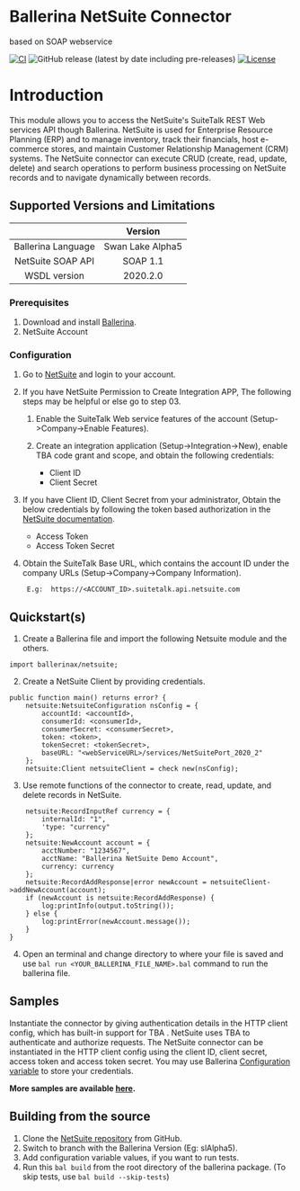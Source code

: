 # Ballerina NetSuite Connector
based on SOAP webservice

[![CI](https://github.com/ballerina-platform/module-ballerinax-netsuite/actions/workflows/ci.yml/badge.svg)](https://github.com/ballerina-platform/module-ballerinax-netsuite/actions/workflows/ci.yml)
![GitHub release (latest by date including pre-releases)](https://img.shields.io/github/v/release/ballerina-platform/module-ballerinax-netsuite?color=green&include_prereleases&label=latest%20release)
[![License](https://img.shields.io/badge/License-Apache%202.0-blue.svg)](https://opensource.org/licenses/Apache-2.0)
# Introduction

This module allows you to access the NetSuite's SuiteTalk REST Web services API though Ballerina. NetSuite is used for 
Enterprise Resource Planning (ERP) and to manage inventory, track their financials, host e-commerce stores, and maintain 
Customer Relationship Management (CRM) systems. The NetSuite connector can execute CRUD (create, read, update, delete) 
and search operations to perform business processing on NetSuite records and to navigate dynamically between records.

## Supported Versions and Limitations

|                             |           Version                    |
|:---------------------------:|:------------------------------------:|
| Ballerina Language          |     Swan Lake Alpha5                 |
| NetSuite SOAP API           |     SOAP 1.1                         |
| WSDL version                |     2020.2.0                         |

### Prerequisites
1. Download and install [Ballerina](https://ballerinalang.org/downloads/).
2. NetSuite Account

### Configuration

1. Go to [NetSuite](https://www.netsuite.com) and login to your account.
2. If you have NetSuite Permission to Create Integration APP, The following steps may be helpful or else go to step 03.
    1. Enable the SuiteTalk Web service features of the account (Setup->Company->Enable Features).
    
    2. Create an integration application (Setup->Integration->New), enable TBA code grant and scope, and obtain the 
    following credentials: 
        * Client ID
        * Client Secret
3. If you have Client ID, Client Secret from your administrator, Obtain the below credentials by following the token based authorization in the [NetSuite documentation](https://system.na0.netsuite.com/app/help/helpcenter.nl?fid=book_1559132836.html&vid=_BLm3ruuApc_9HXr&chrole=17&ck=9Ie2K7uuApI_9PHO&cktime=175797&promocode=&promocodeaction=overwrite&sj=7bfNB5rzdVQdIKGhDJFE6knJf%3B1590725099%3B165665000). 
    * Access Token
    * Access Token Secret
4. Obtain the SuiteTalk Base URL, which contains the account ID under the company URLs (Setup->Company->Company
    Information).

        E.g:  https://<ACCOUNT_ID>.suitetalk.api.netsuite.com


## Quickstart(s)
1. Create a Ballerina file and import the following Netsuite module and the others.
```ballerina
import ballerinax/netsuite;
```
2. Create a NetSuite Client by providing credentials.
```ballerina
public function main() returns error? {
    netsuite:NetsuiteConfiguration nsConfig = {
        accountId: <accountId>,
        consumerId: <consumerId>,
        consumerSecret: <consumerSecret>,
        token: <token>,
        tokenSecret: <tokenSecret>,
        baseURL: "<webServiceURL>/services/NetSuitePort_2020_2"
    };
    netsuite:Client netsuiteClient = check new(nsConfig);
```
3. Use remote functions of the connector to create, read, update, and delete records in NetSuite.
```ballerina
    netsuite:RecordInputRef currency = {
        internalId: "1",
        'type: "currency"
    };
    netsuite:NewAccount account = {
        acctNumber: "1234567",
        acctName: "Ballerina NetSuite Demo Account",
        currency: currency
    };
    netsuite:RecordAddResponse|error newAccount = netsuiteClient->addNewAccount(account);
    if (newAccount is netsuite:RecordAddResponse) {
        log:printInfo(output.toString());
    } else {
        log:printError(newAccount.message());
    }
}
```
4. Open an terminal and change directory to where your file is saved and use `bal run <YOUR_BALLERINA_FILE_NAME>.bal` command to run the ballerina file.

## Samples

Instantiate the connector by giving authentication details in the HTTP client config, which has built-in support for 
TBA . NetSuite uses TBA to authenticate and authorize requests. The NetSuite connector can be instantiated 
in the HTTP client config using the client ID, client secret, access token and access token secret. You may use Ballerina [Configuration variable](https://ballerina.io/learn/by-example/configurable.html) to store your credentials.

**More samples are available [here](samples).**
## Building from the source
1. Clone the [NetSuite repository](https://github.com/ballerina-platform/module-ballerinax-netsuite.git) from GitHub.
2. Switch to branch with the Ballerina Version (Eg: slAlpha5).
3. Add configuration variable values, if you want to run tests.
4. Run this `bal build` from the root directory of the ballerina package.
    (To skip tests, use `bal build --skip-tests`)
